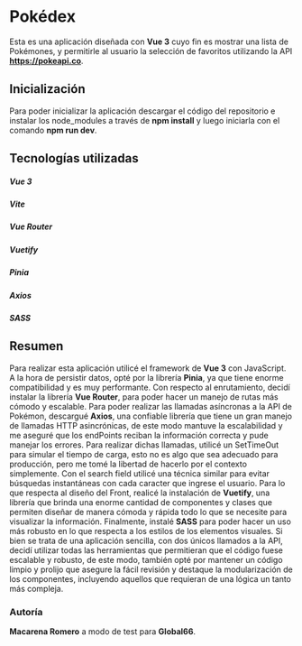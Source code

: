 # Pokédex

Esta es una aplicación diseñada con **Vue 3** cuyo fin es mostrar una lista de Pokémones, y permitirle al usuario la selección de favoritos utilizando la API **https://pokeapi.co**.


## Inicialización
Para poder inicializar la aplicación descargar el código del repositorio e instalar los node_modules a través de **npm install** y luego iniciarla con el comando **npm run dev**.


## Tecnologías utilizadas
#####    **Vue 3**
#####    **Vite**
#####    **Vue Router**
#####    **Vuetify**
#####    **Pinia**
#####    **Axios**
#####    **SASS**


## Resumen
Para realizar esta aplicación utilicé el framework de **Vue 3** con JavaScript. A la hora de persistir datos, opté por la librería **Pinia**, ya que tiene enorme compatibilidad y es muy performante. Con respecto al enrutamiento, decidí instalar la librería **Vue Router**, para poder hacer un manejo de rutas más cómodo y escalable. Para poder realizar las llamadas asíncronas a la API de Pokémon, descargué **Axios**, una confiable librería que tiene un gran manejo de llamadas HTTP asincrónicas, de este modo mantuve la escalabilidad y me aseguré que los endPoints reciban la información correcta y pude manejar los errores. Para realizar dichas llamadas, utilicé un SetTimeOut para simular el tiempo de carga, esto no es algo que sea adecuado para producción, pero me tomé la libertad de hacerlo por el contexto simplemente. Con el search field utilicé una técnica similar para evitar búsquedas instantáneas con cada caracter que ingrese el usuario. Para lo que respecta al diseño del Front, realicé la instalación de **Vuetify**, una librería que brinda una enorme cantidad de componentes y clases que permiten diseñar de manera cómoda y rápida todo lo que se necesite para visualizar la información. Finalmente, instalé **SASS** para poder hacer un uso más robusto en lo que respecta a los estilos de los elementos visuales.
Si bien se trata de una aplicación sencilla, con dos únicos llamados a la API, decidí utilizar todas las herramientas que permitieran que el código fuese escalable y robusto, de este modo, también opté por mantener un código limpio y prolijo que asegure la fácil revisión y destaque la modularización de los componentes, incluyendo aquellos que requieran de una lógica un tanto más compleja.


### Autoría
**Macarena Romero** a modo de test para **Global66**.
